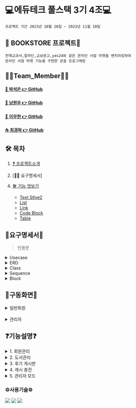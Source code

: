 #  💻에듀테크 풀스택 3기 4조💻
```bash
프로젝트 기간 2023년 10월 20일 ~ 2023년 11월 10일
```
## 📖 BOOKSTORE 프로젝트📖
```bash프로젝트 소개
천재교과서,알라딘,교보문고,yes24와 같은 온라인 서점 마켓을 벤치마킹하여
온라인 서점 마켓 기능을 구현한 콘솔 프로그래밍
```

## 🙋‍♀️Team_Member🙋‍♀️
#### [🎵 박석은 👉 GitHub](https://github.com/seokeunpark)
#### [🌱 남원우 👉 GitHub](https://github.com/wwnoov)
#### [🧟 이무현 👉 GitHub](https://github.com/LMH9999)
#### [☕ 최경락 👉 GitHub](https://github.com/raknrak)

## 🛠 목차   

1. [❓ 프로젝트소개  ](#-BOOKSTORE가-뭐예요)


2. [🙋‍♀️ 요구명세서]
   
<a href="https://github.com/wwnoov/Team_ProJect/blob/main/%ED%9A%8C%EC%9D%98%EB%A1%9D/%EC%9A%94%EA%B5%AC%EB%AA%85%EC%84%B8%EC%84%9C.png">
   
4. [🛠 기능 엿보기](#-기능-엿보기)
    
    - [Text Stlye2](#text-style2)   
    - [List](#list)      
    - [Link](#link)   
    - [Code Block](#code-block)   
    - [Table](#table)
  
## 📌요구명세서📌

>인용문   
<details><summary>Usecase</summary>
  
<img src="https://github.com/wwnoov/Team_ProJect/blob/main/%ED%9A%8C%EC%9D%98%EB%A1%9D/3%EC%B0%A8%ED%9A%8C%EC%9D%98%EB%A1%9D/%EC%9C%A0%EC%8A%A4%EC%BC%80%EC%9D%B4%EC%8A%A4.png">

</details>
<details><summary>ERD</summary>
<img src="https://github.com/wwnoov/Team_ProJect/blob/main/%ED%9A%8C%EC%9D%98%EB%A1%9D/3%EC%B0%A8%ED%9A%8C%EC%9D%98%EB%A1%9D/ERD.png">
    
</details>
<details><summary>Class</summary>
    
<img src="https://github.com/wwnoov/Team_ProJect/blob/main/%ED%9A%8C%EC%9D%98%EB%A1%9D/3%EC%B0%A8%ED%9A%8C%EC%9D%98%EB%A1%9D/%ED%81%B4%EB%9E%98%EC%8A%A4%EB%8B%A4%EC%9D%B4%EC%96%B4%EA%B7%B8%EB%9E%A8.png">

</details>
<details><summary>Sequence</summary>
    
<img src="https://github.com/wwnoov/Team_ProJect/blob/main/%ED%9A%8C%EC%9D%98%EB%A1%9D/3%EC%B0%A8%ED%9A%8C%EC%9D%98%EB%A1%9D/%EC%8B%9C%ED%80%80%EC%8A%A4%20%ED%9A%8C%EC%9B%90.png">

</details>

<details><summary>Block</summary>

<img src="https://github.com/wwnoov/Team_ProJect/blob/main/%ED%9A%8C%EC%9D%98%EB%A1%9D/%EB%B8%94%EB%A1%9D%EB%8B%A4%EC%9D%B4%EC%96%B4%EA%B7%B8%EB%9E%A8.png">
    
</details>

## 👑구동화면👑
<details><summary>일반회원</summary>
    
![일반회원](https://github.com/wwnoov/Team_ProJect/assets/145524959/33cc394a-bcfe-41e9-b6ab-49863de391c8)

</details>
<br/>
<details><summary>관리자</summary>
    
![관리자](https://github.com/wwnoov/Team_ProJect/assets/145524959/e6c1562f-5b48-454f-a033-6312a0112a1f) 

</details>

## ❓기능설명❓

<details><summary>1. 회원관리
</summary>
회원 가입시 중복 아이디 체크<br/>
관리자 아이디 가입 불가<br/>
로그인시 비밀번호 오류 3회 시 로그인 불가<br/>
</details>

<details><summary>2. 도서관리
</summary>
도서 조회·구매·구매 <br/>
도서 구매 시 재고 감소<br/>
추천 도서 <br/>
</details>

<details><summary>3. 후기 게시판
</summary>
후기 게시글 등록
후기 게시글 수정
후기 게시글 삭제</details>

<details><summary>4. 캐시 충전
</summary>
캐시충전
</details>

<details><summary>5. 관리자 모드
</summary>
관리자모드
</details>
   


### ⚙️사용기술⚙️
<div>
<img src="https://img.shields.io/badge/Java-007396?style=flat&logo=Conda-Forge&logoColor=white" />
<img src="https://img.shields.io/badge/MySQL-4479A1?style=flat&logo=MySQL&logoColor=white" />
<img src="https://img.shields.io/badge/MariaDB-003545?style=flat&logo=MariaDB&logoColor=white" />
</div>


